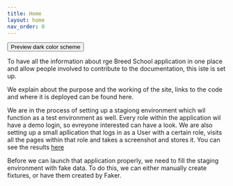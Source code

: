 ```yaml
---
title: Home
layout: home
nav_order: 0
---
```

<p><button class="btn js-toggle-dark-mode">Preview dark color scheme</button></p><script> const toggleDarkMode = document.querySelector('.js-toggle-dark-mode'); jtd.addEvent(toggleDarkMode, 'click', function(){ if (jtd.getTheme() === 'dark') { jtd.setTheme('light'); toggleDarkMode.textContent = 'Preview dark color scheme'; } else { jtd.setTheme('dark'); toggleDarkMode.textContent = 'Return to the light side'; } }); </script>


To have all the information about rge Breed School application in one place and allow people involved to contribute to the documentation, this iste is set up.

We explain about the purpose and the working of the site, links to the code and where it is deployed can be found here.

We are in the process of setting up a stagiong environment which wil function as a test environment as well. Every role within the application wil have a demo login, so evreyone interested can have a look.
We are also setting up a small apllication that logs in as a User with a certain role, visits all the pages within that role and takes a screenshot and stores it.
You can see the results [here](https://wijnandb.github.io/screenshots_automated/)

Before we can launch that application properly, we need to fill the staging environment with fake data. To do this, we can either manually create fixtures, or have them created by Faker.

